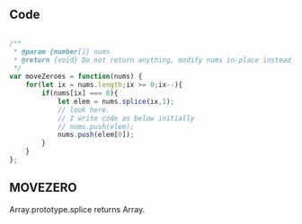 ## Code

```javascript

/**
 * @param {number[]} nums
 * @return {void} Do not return anything, modify nums in-place instead.
 */
var moveZeroes = function(nums) {
    for(let ix = nums.length;ix >= 0;ix--){
        if(nums[ix] === 0){
            let elem = nums.splice(ix,1);
            // look here.
            // I write code as below initially
            // nums.push(elem);
            nums.push(elem[0]);
        }
    }
};

```

## MOVEZERO

Array.prototype.splice returns Array.